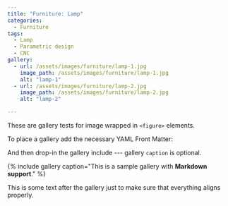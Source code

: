 ```yaml
---
title: "Furniture: Lamp"
categories:
  - Furniture
tags:
  - Lamp
  - Parametric design
  - CNC
gallery:
  - url: /assets/images/furniture/lamp-1.jpg
    image_path: /assets/images/furniture/lamp-1.jpg
    alt: "lamp-1"
  - url: /assets/images/furniture/lamp-2.jpg
    image_path: /assets/images/furniture/lamp-2.jpg
    alt: "lamp-2"

---
```


These are gallery tests for image wrapped in `<figure>` elements.

To place a gallery add the necessary YAML Front Matter:

And then drop-in the gallery include --- gallery `caption` is optional.

{% include gallery caption="This is a sample gallery with **Markdown support**." %}

This is some text after the gallery just to make sure that everything aligns properly.